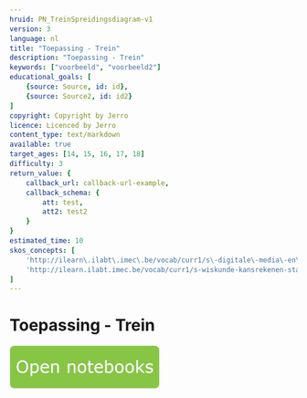 ```yaml
---
hruid: PN_TreinSpreidingsdiagram-v1
version: 3
language: nl
title: "Toepassing - Trein"
description: "Toepassing - Trein"
keywords: ["voorbeeld", "voorbeeld2"]
educational_goals: [
    {source: Source, id: id}, 
    {source: Source2, id: id2}
]
copyright: Copyright by Jerro
licence: Licenced by Jerro
content_type: text/markdown
available: true
target_ages: [14, 15, 16, 17, 18]
difficulty: 3
return_value: {
    callback_url: callback-url-example,
    callback_schema: {
        att: test,
        att2: test2
    }
}
estimated_time: 10
skos_concepts: [
    'http://ilearn\.ilabt\.imec\.be/vocab/curr1/s\-digitale\-media\-en\-toepassingen', 
    'http://ilearn.ilabt.imec.be/vocab/curr1/s-wiskunde-kansrekenen-statistiek'
]
---
```

# Toepassing - Trein

[![](embed/Knop.png "Knop")](https://kiks.ilabt.imec.be/jupyterhub/?id=0205 "Notebooks Trein")


